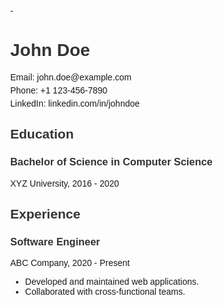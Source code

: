 
-<!DOCTYPE html>
<html lang="en">
<head>
    <meta charset="UTF-8">
    <meta name="viewport" content="width=device-width, initial-scale=1.0">
    <title>My Resume</title>
    <style>
        body { font-family: Arial, sans-serif; margin: 40px; }
        .container { max-width: 800px; margin: auto; }
        h1, h2, h3 { color: #333; }
        .contact-info, .education, .experience { margin-bottom: 20px; }
        .contact-info div { margin-bottom: 5px; }
        .experience-item, .education-item { margin-bottom: 15px; }
    </style>
</head>
<body>
    <div class="container">
        <h1>John Doe</h1>
        <div class="contact-info">
            <div>Email: john.doe@example.com</div>
            <div>Phone: +1 123-456-7890</div>
            <div>LinkedIn: linkedin.com/in/johndoe</div>
        </div>
        <div class="education">
            <h2>Education</h2>
            <div class="education-item">
                <h3>Bachelor of Science in Computer Science</h3>
                <p>XYZ University, 2016 - 2020</p>
            </div>
        </div>
        <div class="experience">
            <h2>Experience</h2>
            <div class="experience-item">
                <h3>Software Engineer</h3>
                <p>ABC Company, 2020 - Present</p>
                <ul>
                    <li>Developed and maintained web applications.</li>
                    <li>Collaborated with cross-functional teams.</li>
                </ul>
            </div>
        </div>
    </div>
</body>
</html>
